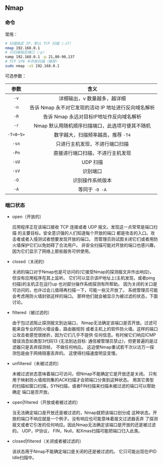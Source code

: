 ## Nmap

### 命令

常用：

```bash
# 扫描指定 IP，默认 TCP 扫描（-sT）
nmap 192.168.0.1
# 只扫描指定端口（-p）
namp 192.168.0.1 -p 21,80-90,137
# TCP SYN 半开放扫描（推荐）
sudo nmap -sS 192.168.0.1
```

可选参数：

|   参数    |                         含义                         |
| :-------: | :--------------------------------------------------: |
|   `-v`    |             详细输出，v 数量越多，越详细             |
|   `-n`    | 告诉 Nmap 永不对它发现的活动 IP 地址进行反向域名解析 |
|   `-R`    |       告诉 Nmap 永远对目标IP地址作反向域名解析       |
|   `-r`    |   Nmap 默认用随机顺序扫描端口，此选项可使其不随机    |
| `-T<0~5>` |          数字越大，扫描频率越高，推荐 `-T4`          |
|   `-sn`   |            只进行主机发现，不进行端口扫描            |
|   `-Pn`   |           直接进行端口扫描，不进行主机发现           |
|   `-sU`   |                       UDP 扫描                       |
|   `-sV`   |                       识别端口                       |
|   `-O`    |                   识别操作系统版本                   |
|   `-A`    |                    等同于 `-O -A`                    |

### 端口状态

- open（开放的）

  应用程序正在该端口接收 TCP 连接或者 UDP 报文。发现这一点常常是端口扫描 的主要目标。安全意识强的人们知道每个开放的端口 都是攻击的入口。攻击者或者入侵测试者想要发现开放的端口。 而管理员则试图关闭它们或者用防火墙保护它们以免妨碍了合法用户。 非安全扫描可能对开放的端口也感兴趣，因为它们显示了网络上那些服务可供使用。

- closed（关闭的）

  关闭的端口对于Nmap也是可访问的(它接受Nmap的探测报文并作出响应)， 但没有应用程序在其上监听。 它们可以显示该IP地址上(主机发现，或者ping扫描)的主机正在运行up 也对部分操作系统探测有所帮助。 因为关闭的关口是可访问的，也许过会儿值得再扫描一下，可能一些又开放了。 系统管理员可能会考虑用防火墙封锁这样的端口。 那样他们就会被显示为被过滤的状态，下面讨论。

- filtered（被过滤的）

  由于包过滤阻止探测报文到达端口， Nmap无法确定该端口是否开放。过滤可能来自专业的防火墙设备，路由器规则 或者主机上的软件防火墙。这样的端口让攻击者感觉很挫折，因为它们几乎不提供 任何信息。有时候它们响应ICMP错误消息如类型3代码13 (无法到达目标: 通信被管理员禁止)，但更普遍的是过滤器只是丢弃探测帧， 不做任何响应。 这迫使Nmap重试若干次以访万一探测包是由于网络阻塞丢弃的。 这使得扫描速度明显变慢。

- unfiltered（未被过滤的）

  未被过滤状态意味着端口可访问，但Nmap不能确定它是开放还是关闭。 只有用于映射防火墙规则集的ACK扫描才会把端口分类到这种状态。 用其它类型的扫描如窗口扫描，SYN扫描，或者FIN扫描来扫描未被过滤的端口可以帮助确定 端口是否开放。

- open|filtered（开放或者被过滤的）

  当无法确定端口是开放还是被过滤的，Nmap就把该端口划分成 这种状态。开放的端口不响应就是一个例子。没有响应也可能意味着报文过滤器丢弃 了探测报文或者它引发的任何响应。因此Nmap无法确定该端口是开放的还是被过滤的。 UDP，IP协议， FIN，Null，和Xmas扫描可能把端口归入此类。

- closed|filtered（关闭或者被过滤的）

  该状态用于Nmap不能确定端口是关闭的还是被过滤的。 它只可能出现在IPID Idle扫描中。